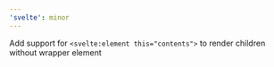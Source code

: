 ```yaml
---
'svelte': minor
---
```


Add support for `<svelte:element this="contents">` to render children without wrapper element

